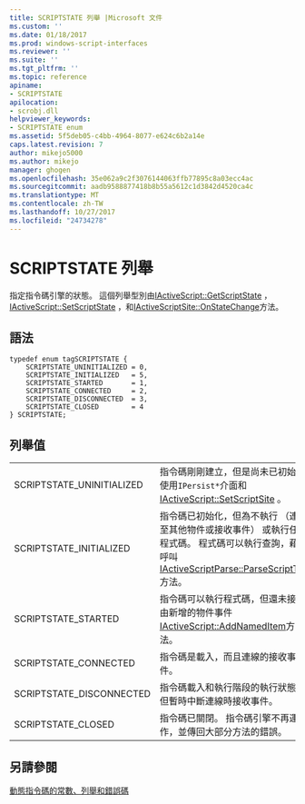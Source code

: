 ```yaml
---
title: SCRIPTSTATE 列舉 |Microsoft 文件
ms.custom: ''
ms.date: 01/18/2017
ms.prod: windows-script-interfaces
ms.reviewer: ''
ms.suite: ''
ms.tgt_pltfrm: ''
ms.topic: reference
apiname:
- SCRIPTSTATE
apilocation:
- scrobj.dll
helpviewer_keywords:
- SCRIPTSTATE enum
ms.assetid: 5f5deb05-c4bb-4964-8077-e624c6b2a14e
caps.latest.revision: 7
author: mikejo5000
ms.author: mikejo
manager: ghogen
ms.openlocfilehash: 35e062a9c2f3076144063ffb77895c8a03ecc4ac
ms.sourcegitcommit: aadb9588877418b8b55a5612c1d3842d4520ca4c
ms.translationtype: MT
ms.contentlocale: zh-TW
ms.lasthandoff: 10/27/2017
ms.locfileid: "24734278"
---
```

# <a name="scriptstate-enumeration"></a>SCRIPTSTATE 列舉
指定指令碼引擎的狀態。 這個列舉型別由[IActiveScript::GetScriptState](../../winscript/reference/iactivescript-getscriptstate.md) ， [IActiveScript::SetScriptState](../../winscript/reference/iactivescript-setscriptstate.md) ，和[IActiveScriptSite::OnStateChange](../../winscript/reference/iactivescriptsite-onstatechange.md)方法。  
  
## <a name="syntax"></a>語法  
  
```  
typedef enum tagSCRIPTSTATE {  
    SCRIPTSTATE_UNINITIALIZED = 0,  
    SCRIPTSTATE_INITIALIZED   = 5,  
    SCRIPTSTATE_STARTED       = 1,  
    SCRIPTSTATE_CONNECTED     = 2,  
    SCRIPTSTATE_DISCONNECTED  = 3,  
    SCRIPTSTATE_CLOSED        = 4  
} SCRIPTSTATE;  
```  
  
## <a name="enumeration-values"></a>列舉值  
  
|||  
|-|-|  
|SCRIPTSTATE_UNINITIALIZED|指令碼剛剛建立，但是尚未已初始化使用`IPersist*`介面和[IActiveScript::SetScriptSite](../../winscript/reference/iactivescript-setscriptsite.md) 。|  
|SCRIPTSTATE_INITIALIZED|指令碼已初始化，但為不執行 （連接至其他物件或接收事件） 或執行任何程式碼。 程式碼可以執行查詢，藉由呼叫[IActiveScriptParse::ParseScriptText](../../winscript/reference/iactivescriptparse-parsescripttext.md)方法。|  
|SCRIPTSTATE_STARTED|指令碼可以執行程式碼，但還未接收由新增的物件事件[IActiveScript::AddNamedItem](../../winscript/reference/iactivescript-addnameditem.md)方法。|  
|SCRIPTSTATE_CONNECTED|指令碼是載入，而且連線的接收事件。|  
|SCRIPTSTATE_DISCONNECTED|指令碼載入和執行階段的執行狀態，但暫時中斷連線時接收事件。|  
|SCRIPTSTATE_CLOSED|指令碼已關閉。 指令碼引擎不再運作，並傳回大部分方法的錯誤。|  
  
## <a name="see-also"></a>另請參閱  
 [動態指令碼的常數、列舉和錯誤碼](../../winscript/reference/active-script-constants-enumerations-and-error-codes.md)